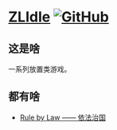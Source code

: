 # [ZLIdle](https://github.com/LangZhai/ZLIdle) [![GitHub](https://img.shields.io/github/license/LangZhai/ZLIdle)](https://github.com/LangZhai/ZLIdle/blob/master/LICENSE)

## 这是啥

一系列放置类游戏。

## 都有啥

* [Rule by Law —— 依法治国](https://langzhai.github.io/ZLIdle/Rule%20by%20Law/game.html)
